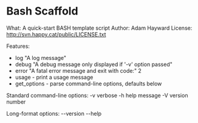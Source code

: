 Bash Scaffold
=============

What: A quick-start BASH template script
Author: Adam Hayward <adam at happy dot cat>
License: http://svn.happy.cat/public/LICENSE.txt

Features:
- log "A log message"
- debug "A debug message only displayed if '-v' option passed"
- error "A fatal error message and exit with code:" 2
- usage - print a usage message
- get_options - parse command-line options, defaults below

Standard command-line options:
    -v verbose
    -h help message
    -V version number

Long-format options:
    --version
    --help
